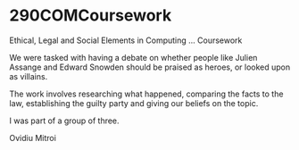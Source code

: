 # 290COMCoursework
Ethical, Legal and Social Elements in Computing ... Coursework

We were tasked with having a debate on whether people like Julien Assange and Edward Snowden should be praised as heroes, or looked upon as villains.

The work involves researching what happened, comparing the facts to the law, establishing the guilty party and giving our beliefs on the topic.

I was part of a group of three.

Ovidiu Mitroi
